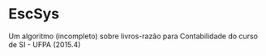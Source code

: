 # EscSys
Um algoritmo (incompleto) sobre livros-razão para Contabilidade do curso de SI - UFPA (2015.4)
